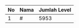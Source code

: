 | No | Nama            | Jumlah Level |
|----|-----------------|--------------|
| 1  | #    |    5953        |
